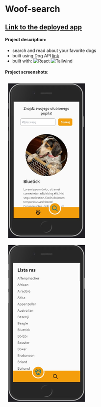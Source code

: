 # Woof-search

## [Link to the deployed app](https://woof-search.netlify.app/) 

#### Project description:
- search and read about your favorite dogs
- built using Dog API [link](https://dog.ceo/dog-api/)
- built with: 
![React](https://img.shields.io/badge/react-%2320232a.svg?style=for-the-badge&logo=react&logoColor=%2361DAFB)
![Tailwind](https://img.shields.io/badge/Tailwind_CSS-38B2AC?style=for-the-badge&logo=tailwind-css&logoColor=white)

#### Project screenshots:

<img src='./src/assets/Screenshot_1.jpg' alt="app screenshot" title="app screenshot" style='width: 250px; margin: 10px;'> 
<img src='./src/assets/Screenshot_2.jpg' alt="app screenshot" title="app screenshot" style='width: 250px; margin: 10px;'> 
